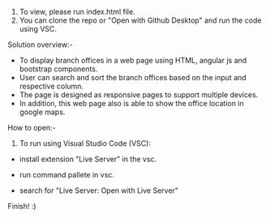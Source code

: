 1. To view, please run index.html file. 
2. You can clone the repo or "Open with Github Desktop" and run the code using VSC. 

Solution overview:-

- To display branch offices in a web page using HTML, angular js and bootstrap components.
- User can search and sort the branch offices based on the input and respective column.
- The page is designed as responsive pages to support multiple devices.
- In addition, this web page also is able to show the office location in google maps.

How to open:-
1. To run using Visual Studio Code (VSC):

- install extension "Live Server" in the vsc.

- run command pallete in vsc.

- search for "Live Server: Open with Live Server"

Finish! :) 



